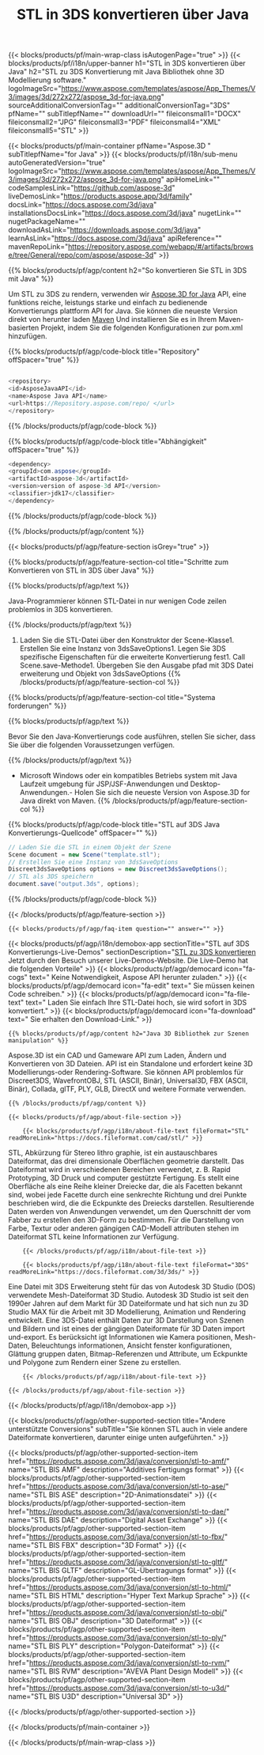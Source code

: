 ﻿---
title: STL in 3DS konvertieren über Java 
weight: 1540
url: /de/java/conversion/stl-to-3ds/ 
description: Beispiel für Java Konvertierungs code für STL-Format in 3DS-Datei. Verwenden Sie diesen Beispielcode, um STL in 3DS innerhalb einer Web-oder Desktop-Java-basierten Anwendung zu konvertieren.
---
{{< blocks/products/pf/main-wrap-class isAutogenPage="true" >}}
{{< blocks/products/pf/i18n/upper-banner h1="STL in 3DS konvertieren über Java" h2="STL zu 3DS Konvertierung mit Java Bibliothek ohne 3D Modellierung software." logoImageSrc="https://www.aspose.com/templates/aspose/App_Themes/V3/images/3d/272x272/aspose_3d-for-java.png" sourceAdditionalConversionTag="" additionalConversionTag="3DS" pfName="" subTitlepfName="" downloadUrl="" fileiconsmall1="DOCX" fileiconsmall2="JPG" fileiconsmall3="PDF" fileiconsmall4="XML" fileiconsmall5="STL" >}}

{{< blocks/products/pf/main-container pfName="Aspose.3D " subTitlepfName="for Java" >}}
{{< blocks/products/pf/i18n/sub-menu autoGeneratedVersion="true" logoImageSrc="https://www.aspose.com/templates/aspose/App_Themes/V3/images/3d/272x272/aspose_3d-for-java.png" apiHomeLink="" codeSamplesLink="https://github.com/aspose-3d" liveDemosLink="https://products.aspose.app/3d/family" docsLink="https://docs.aspose.com/3d/java" installationsDocsLink="https://docs.aspose.com/3d/java" nugetLink="" nugetPackageName="" downloadAsLink="https://downloads.aspose.com/3d/java" learnAsLink="https://docs.aspose.com/3d/java" apiReference="" mavenRepoLink="https://repository.aspose.com/webapp/#/artifacts/browse/tree/General/repo/com/aspose/aspose-3d" >}}

{{% blocks/products/pf/agp/content h2="So konvertieren Sie STL in 3DS mit Java" %}}

 Um STL zu 3DS zu rendern, verwenden wir
 [Aspose.3D for Java](https://products.aspose.com/3d/java) 
 API, eine funktions reiche, leistungs starke und einfach zu bedienende Konvertierungs plattform API for Java. Sie können die neueste Version direkt von herunter laden
 [Maven](https://repository.aspose.com/webapp/#/artifacts/browse/tree/General/repo/com/aspose/aspose-3d) 
 Und installieren Sie es in Ihrem Maven-basierten Projekt, indem Sie die folgenden Konfigurationen zur pom.xml hinzufügen.

{{% blocks/products/pf/agp/code-block title="Repository" offSpacer="true" %}}

```cs

<repository>
<id>AsposeJavaAPI</id>
<name>Aspose Java API</name>
<url>https://Repository.aspose.com/repo/ </url>
</repository>


```

{{% /blocks/products/pf/agp/code-block %}}

{{% blocks/products/pf/agp/code-block title="Abhängigkeit" offSpacer="true" %}}

```cs
<dependency>
<groupId>com.aspose</groupId>
<artifactId>aspose-3d</artifactId>
<version>version of aspose-3d API</version>
<classifier>jdk17</classifier>
</dependency>


```

{{% /blocks/products/pf/agp/code-block %}}

{{% /blocks/products/pf/agp/content %}}

{{< blocks/products/pf/agp/feature-section isGrey="true" >}}

{{% blocks/products/pf/agp/feature-section-col title="Schritte zum Konvertieren von STL in 3DS über Java" %}}

{{% blocks/products/pf/agp/text %}}

 Java-Programmierer können STL-Datei in nur wenigen Code zeilen problemlos in 3DS konvertieren.

{{% /blocks/products/pf/agp/text %}}

1. Laden Sie die STL-Datei über den Konstruktor der Scene-Klasse1. Erstellen Sie eine Instanz von 3dsSaveOptions1. Legen Sie 3DS spezifische Eigenschaften für die erweiterte Konvertierung fest1. Call Scene.save-Methode1. Übergeben Sie den Ausgabe pfad mit 3DS Datei erweiterung und Objekt von 3dsSaveOptions
{{% /blocks/products/pf/agp/feature-section-col %}}

{{% blocks/products/pf/agp/feature-section-col title="Systema forderungen" %}}

{{% blocks/products/pf/agp/text %}}

 Bevor Sie den Java-Konvertierungs code ausführen, stellen Sie sicher, dass Sie über die folgenden Voraussetzungen verfügen.

{{% /blocks/products/pf/agp/text %}}

- Microsoft Windows oder ein kompatibles Betriebs system mit Java Laufzeit umgebung für JSP/JSF-Anwendungen und Desktop-Anwendungen.- Holen Sie sich die neueste Version von Aspose.3D for Java direkt von Maven.
{{% /blocks/products/pf/agp/feature-section-col %}}

{{% blocks/products/pf/agp/code-block title="STL auf 3DS Java Konvertierungs-Quellcode" offSpacer="" %}}

```cs
// Laden Sie die STL in einem Objekt der Szene 
Scene document = new Scene("template.stl");
// Erstellen Sie eine Instanz von 3dsSaveOptions 
Discreet3dsSaveOptions options = new Discreet3dsSaveOptions();
// STL als 3DS speichern 
document.save("output.3ds", options);   


```

{{% /blocks/products/pf/agp/code-block %}}

{{< /blocks/products/pf/agp/feature-section >}}

    {{< blocks/products/pf/agp/faq-item question="" answer="" >}}
 

<!-- aboutfile Starts -->

{{< blocks/products/pf/agp/i18n/demobox-app sectionTitle="STL auf 3DS Konvertierungs-Live-Demos" sectionDescription="[STL zu 3DS konvertieren](https://products.aspose.app/3d/conversion/stl-to-3ds) Jetzt durch den Besuch unserer Live-Demos-Website. Die Live-Demo hat die folgenden Vorteile" >}}
        {{< blocks/products/pf/agp/democard icon="fa-cogs" text=" Keine Notwendigkeit, Aspose API herunter zuladen." >}}
        {{< blocks/products/pf/agp/democard icon="fa-edit" text=" Sie müssen keinen Code schreiben." >}}
        {{< blocks/products/pf/agp/democard icon="fa-file-text" text=" Laden Sie einfach Ihre STL-Datei hoch, sie wird sofort in 3DS konvertiert." >}}
        {{< blocks/products/pf/agp/democard icon="fa-download" text=" Sie erhalten den Download-Link." >}}

    {{% blocks/products/pf/agp/content h2="Java 3D Bibliothek zur Szenen manipulation" %}}

 Aspose.3D ist ein CAD und Gameware API zum Laden, Ändern und Konvertieren von 3D Dateien. API ist ein Standalone und erfordert keine 3D Modellierungs-oder Rendering-Software. Sie können API problemlos für Discreet3DS, WavefrontOBJ, STL (ASCII, Binär), Universal3D, FBX (ASCII, Binär), Collada, glTF, PLY, GLB, DirectX und weitere Formate verwenden. 



    {{% /blocks/products/pf/agp/content %}}

    {{< blocks/products/pf/agp/about-file-section >}}

        {{< blocks/products/pf/agp/i18n/about-file-text fileFormat="STL" readMoreLink="https://docs.fileformat.com/cad/stl/" >}}

STL, Abkürzung für Stereo lithro graphie, ist ein austauschbares Dateiformat, das drei dimensionale Oberflächen geometrie darstellt. Das Dateiformat wird in verschiedenen Bereichen verwendet, z. B. Rapid Prototyping, 3D Druck und computer gestützte Fertigung. Es stellt eine Oberfläche als eine Reihe kleiner Dreiecke dar, die als Facetten bekannt sind, wobei jede Facette durch eine senkrechte Richtung und drei Punkte beschrieben wird, die die Eckpunkte des Dreiecks darstellen. Resultierende Daten werden von Anwendungen verwendet, um den Querschnitt der vom Fabber zu erstellen den 3D-Form zu bestimmen. Für die Darstellung von Farbe, Textur oder anderen gängigen CAD-Modell attributen stehen im Dateiformat STL keine Informationen zur Verfügung.


        {{< /blocks/products/pf/agp/i18n/about-file-text >}}

        {{< blocks/products/pf/agp/i18n/about-file-text fileFormat="3DS" readMoreLink="https://docs.fileformat.com/3d/3ds/" >}}

Eine Datei mit 3DS Erweiterung steht für das von Autodesk 3D Studio (DOS) verwendete Mesh-Dateiformat 3D Studio. Autodesk 3D Studio ist seit den 1990er Jahren auf dem Markt für 3D Dateiformate und hat sich nun zu 3D Studio MAX für die Arbeit mit 3D Modellierung, Animation und Rendering entwickelt. Eine 3DS-Datei enthält Daten zur 3D Darstellung von Szenen und Bildern und ist eines der gängigen Dateiformate für 3D Daten import und-export. Es berücksicht igt Informationen wie Kamera positionen, Mesh-Daten, Beleuchtungs informationen, Ansicht fenster konfigurationen, Glättung gruppen daten, Bitmap-Referenzen und Attribute, um Eckpunkte und Polygone zum Rendern einer Szene zu erstellen.


        {{< /blocks/products/pf/agp/i18n/about-file-text >}}

    {{< /blocks/products/pf/agp/about-file-section >}}

{{< /blocks/products/pf/agp/i18n/demobox-app >}}

<!-- aboutfile Ends -->

{{< blocks/products/pf/agp/other-supported-section title="Andere unterstützte Conversions" subTitle="Sie können STL auch in viele andere Dateiformate konvertieren, darunter einige unten aufgeführten." >}}

{{< blocks/products/pf/agp/other-supported-section-item href="https://products.aspose.com/3d/java/conversion/stl-to-amf/" name="STL BIS AMF" description="Additives Fertigungs format" >}}
{{< blocks/products/pf/agp/other-supported-section-item href="https://products.aspose.com/3d/java/conversion/stl-to-ase/" name="STL BIS ASE" description="2D-Animationsdatei" >}}
{{< blocks/products/pf/agp/other-supported-section-item href="https://products.aspose.com/3d/java/conversion/stl-to-dae/" name="STL BIS DAE" description="Digital Asset Exchange" >}}
{{< blocks/products/pf/agp/other-supported-section-item href="https://products.aspose.com/3d/java/conversion/stl-to-fbx/" name="STL BIS FBX" description="3D Format" >}}
{{< blocks/products/pf/agp/other-supported-section-item href="https://products.aspose.com/3d/java/conversion/stl-to-gltf/" name="STL BIS GLTF" description="GL-Übertragungs format" >}}
{{< blocks/products/pf/agp/other-supported-section-item href="https://products.aspose.com/3d/java/conversion/stl-to-html/" name="STL BIS HTML" description="Hyper Text Markup Sprache" >}}
{{< blocks/products/pf/agp/other-supported-section-item href="https://products.aspose.com/3d/java/conversion/stl-to-obj/" name="STL BIS OBJ" description="3D Dateiformat" >}}
{{< blocks/products/pf/agp/other-supported-section-item href="https://products.aspose.com/3d/java/conversion/stl-to-ply/" name="STL BIS PLY" description="Polygon-Dateiformat" >}}
{{< blocks/products/pf/agp/other-supported-section-item href="https://products.aspose.com/3d/java/conversion/stl-to-rvm/" name="STL BIS RVM" description="AVEVA Plant Design Modell" >}}
{{< blocks/products/pf/agp/other-supported-section-item href="https://products.aspose.com/3d/java/conversion/stl-to-u3d/" name="STL BIS U3D" description="Universal 3D" >}}

{{< /blocks/products/pf/agp/other-supported-section >}}

{{< /blocks/products/pf/main-container >}}
    
{{< /blocks/products/pf/main-wrap-class >}}